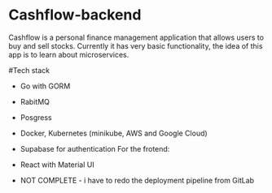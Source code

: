 # Cashflow-backend

Cashflow is a personal finance management application that allows users to buy and sell stocks. Currently it has very basic functionality, the idea of this app is to learn about microservices. 

#Tech stack
- Go with GORM 
- RabitMQ
- Posgress
- Docker, Kubernetes (minikube, AWS and Google Cloud)
- Supabase for authentication
For the frotend:
- React with Material UI



- NOT COMPLETE - i have to redo the deployment pipeline from GitLab
